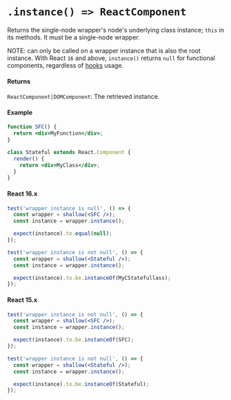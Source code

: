 # `.instance() => ReactComponent`

Returns the single-node wrapper's node's underlying class instance; `this` in its methods. It must be a single-node wrapper.

NOTE: can only be called on a wrapper instance that is also the root instance. With React `16` and above, `instance()` returns `null` for functional components, regardless of [hooks](https://reactjs.org/docs/hooks-intro.html) usage.

#### Returns

`ReactComponent|DOMComponent`: The retrieved instance.

#### Example

<!-- eslint react/prop-types: 0, react/prefer-stateless-function: 0 -->

```jsx
function SFC() {
  return <div>MyFunction</div>;
}

class Stateful extends React.Component {
  render() {
    return <div>MyClass</div>;
  }
}
```

#### React 16.x

```jsx
test('wrapper instance is null', () => {
  const wrapper = shallow(<SFC />);
  const instance = wrapper.instance();

  expect(instance).to.equal(null);
});

test('wrapper instance is not null', () => {
  const wrapper = shallow(<Stateful />);
  const instance = wrapper.instance();

  expect(instance).to.be.instanceOf(MyCStatefullass);
});
```

#### React 15.x

```jsx
test('wrapper instance is not null', () => {
  const wrapper = shallow(<SFC />);
  const instance = wrapper.instance();

  expect(instance).to.be.instanceOf(SFC);
});

test('wrapper instance is not null', () => {
  const wrapper = shallow(<Stateful />);
  const instance = wrapper.instance();

  expect(instance).to.be.instanceOf(Stateful);
});
```
